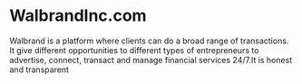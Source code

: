 # WalbrandInc.com
Walbrand is a platform where clients can do a broad range of transactions. It give different opportunities to different types of entrepreneurs to advertise, connect, transact and manage financial services 24/7.It is honest and transparent
